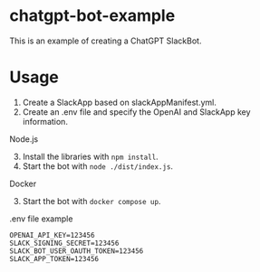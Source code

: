 # chatgpt-bot-example
This is an example of creating a ChatGPT SlackBot.

# Usage
1. Create a SlackApp based on slackAppManifest.yml.
2. Create an .env file and specify the OpenAI and SlackApp key information.

Node.js

3. Install the libraries with `npm install`.
4. Start the bot with `node ./dist/index.js`.

Docker

3. Start the bot with `docker compose up`.

.env file example
```
OPENAI_API_KEY=123456
SLACK_SIGNING_SECRET=123456
SLACK_BOT_USER_OAUTH_TOKEN=123456
SLACK_APP_TOKEN=123456
```
